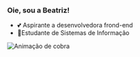 ### Oie, sou a Beatriz!

- 💕 Aspirante a desenvolvedora frond-end
- 🌱Estudante de Sistemas de Informação
 
![ Animação de cobra ](https://github.com/rafaballerini2/rafaballerini/blob/output/github-contribution-grid-snake.svg)

